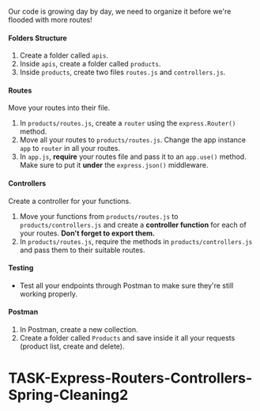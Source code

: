 Our code is growing day by day, we need to organize it before we're flooded with more routes!

#### Folders Structure

1. Create a folder called `apis`.
2. Inside `apis`, create a folder called `products`.
3. Inside `products`, create two files `routes.js` and `controllers.js`.

#### Routes

Move your routes into their file.

1. In `products/routes.js`, create a `router` using the `express.Router()` method.
2. Move all your routes to `products/routes.js`. Change the app instance `app` to `router` in all your routes.
3. In `app.js`, **require** your routes file and pass it to an `app.use()` method. Make sure to put it **under** the `express.json()` middleware.

#### Controllers

Create a controller for your functions.

1. Move your functions from `products/routes.js` to `products/controllers.js` and create a **controller function** for each of your routes. **Don't forget to export them.**
2. In `products/routes.js`, require the methods in `products/controllers.js` and pass them to their suitable routes.

#### Testing

- Test all your endpoints through Postman to make sure they're still working properly.

#### Postman

1. In Postman, create a new collection.
2. Create a folder called `Products` and save inside it all your requests (product list, create and delete).
# TASK-Express-Routers-Controllers-Spring-Cleaning2
